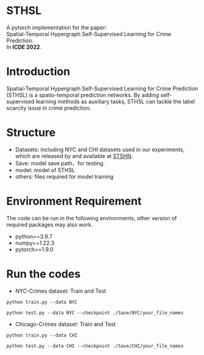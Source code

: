 # STHSL
A pytorch implementation for the paper:<br />
Spatial-Temporal Hypergraph Self-Supervised Learning for Crime Prediction.<br />
In **ICDE 2022**.

# Introduction
Spatial-Temporal Hypergraph Self-Supervised Learning for Crime Prediction (STHSL) is a spatio-temporal prediction networks. By adding self-supervised learning methods as auxiliary tasks, STHSL can tackle the label scarcity issue in crime prediction.

# Structure
* Datasets: including NYC and CHI datasets used in our experiments, which are released by and available at [STSHN](https://github.com/akaxlh/ST-SHN).
* Save: model save path，for testing.
* model: model of STHSL
* others: files required for model training 

# Environment Requirement
The code can be run in the following environments, other version of required packages may also work.
* python==3.9.7
* numpy==1.22.3
* pytorch==1.9.0

# Run the codes 
* NYC-Crimes dataset: Train and Test
```
python train.py --data NYC
```
```
python test.py --data NYC --checkpoint ./Save/NYC/your_file_names
```

* Chicago-Crimes dataset: Train and Test
```
python train.py --data CHI
```
```
python test.py --data CHI --checkpoint ./Save/CHI/your_file_names
```
